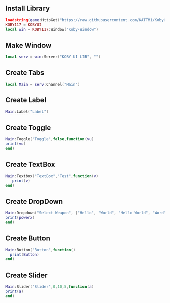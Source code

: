 ## Install Library
```lua
loadstring(game:HttpGet("https://raw.githubusercontent.com/KATTM1/KobyUiProject/main/UiLoader.lua", true))()
KOBY117 = KOBYUI
local win = KOBY117:Window("Koby-Window")
```
## Make Window
```lua
local serv = win:Server("KOBY UI LIB", "")
```
## Create Tabs
```lua
local Main = serv:Channel("Main")
```
## Create Label
```lua
Main:Label("Label")
```
## Create Toggle
```lua
Main:Toggle("Toggle",false,function(vu)
print(vu)
end)
```
## Create TextBox
```lua
Main:Textbox("TextBox","Test",function(v)
   print(v) 
end)
```
## Create DropDown
```lua
Main:Dropdown("Select Weapon", {"Hello", "World", "Hello World", "Word", 1, 2, 3}, function(powerx)
print(powerx)
end)
```
## Create Button
```lua
Main:Button("Button",function()
  print(Button)  
end)
```
## Create Slider
```lua
Main:Slider("Slider",0,10,5,function(a)
print(a)
end)
```
